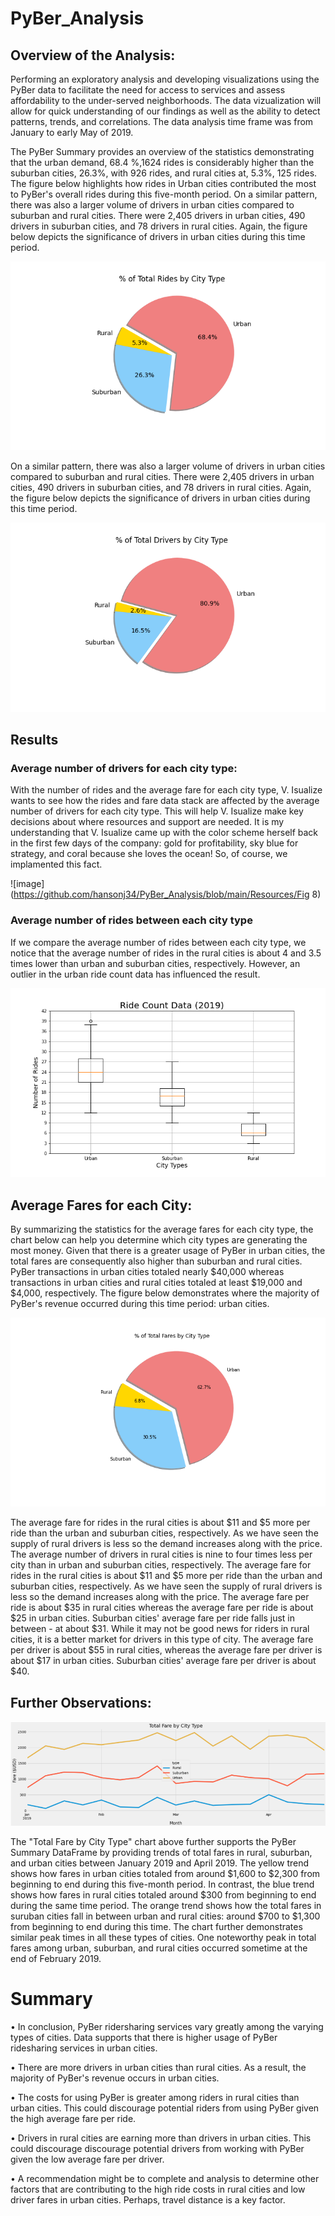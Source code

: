 # PyBer_Analysis
## Overview of the Analysis:

Performing an exploratory analysis and developing visualizations using the PyBer data to facilitate the need for access to services and assess affordability to the under-served neighborhoods. The data vizualization will allow for quick understanding of our findings as well as the ability to detect patterns, trends, and correlations. The data analysis time frame was from January to early May of 2019.

The PyBer Summary provides an overview of the statistics demonstrating that the urban demand, 68.4 %,1624 rides is considerably higher than the suburban cities, 26.3%, with 926 rides, and rural cities at, 5.3%, 125 rides. The figure below highlights how rides in Urban cities contributed the most to PyBer's overall rides during this five-month period. On a similar pattern, there was also a larger volume of drivers in urban cities compared to suburban and rural cities. There were 2,405 drivers in urban cities, 490 drivers in suburban cities, and 78 drivers in rural cities. Again, the figure below depicts the significance of drivers in urban cities during this time period.

![image](https://github.com/hansonj34/PyBer_Analysis/blob/main/Resources/Fig6.png)


On a similar pattern, there was also a larger volume of drivers in urban cities compared to suburban and rural cities. There were 2,405 drivers in urban cities, 490 drivers in suburban cities, and 78 drivers in rural cities. Again, the figure below depicts the significance of drivers in urban cities during this time period.

![image](https://github.com/hansonj34/PyBer_Analysis/blob/main/Resources/Fig7.png)

## Results
### Average number of drivers for each city type:
With the number of rides and the average fare for each city type, V. Isualize wants to see how the rides and fare data stack are affected by the average number of drivers for each city type. This will help V. Isualize make key decisions about where resources and support are needed. It is my understanding that V. Isualize came up with the color scheme herself back in the first few days of the company: gold for profitability, sky blue for strategy, and coral because she loves the ocean! So, of course, we implamented this fact.

![image](https://github.com/hansonj34/PyBer_Analysis/blob/main/Resources/Fig 8)



### Average number of rides between each city type

If we compare the average number of rides between each city type, we notice that the average number of rides in the rural cities is about 4 and 3.5 times lower than urban and suburban cities, respectively. However, an outlier in the urban ride count data has influenced the result.

![image](https://github.com/hansonj34/PyBer_Analysis/blob/main/Resources/Fig2.png)

## Average Fares for each City:

By summarizing the statistics for the average fares for each city type, the chart below can help you determine which city types are generating the most money. Given that there is a greater usage of PyBer in urban cities, the total fares are consequently also higher than suburban and rural cities. PyBer transactions in urban cities totaled nearly $40,000 whereas transactions in urban cities and rural cities totaled at least $19,000 and $4,000, respectively. The figure below demonstrates where the majority of PyBer's revenue occurred during this time period: urban cities.

![image](https://github.com/hansonj34/PyBer_Analysis/blob/main/Resources/Fig5.png)


The average fare for rides in the rural cities is about $11 and $5 more per ride than the urban and suburban cities, respectively. As we have seen the supply of rural drivers is less so the demand increases along with the price. The average number of drivers in rural cities is nine to four times less per city than in urban and suburban cities, respectively. The average fare for rides in the rural cities is about $11 and $5 more per ride than the urban and suburban cities, respectively. As we have seen the supply of rural drivers is less so the demand increases along with the price. The average fare per ride is about $35 in rural cities whereas the average fare per ride is about $25 in urban cities. Suburban cities' average fare per ride falls just in between - at about $31. While it may not be good news for riders in rural cities, it is a better market for drivers in this type of city. The average fare per driver is about $55 in rural cities, whereas the average fare per driver is about $17 in urban cities. Suburban cities' average fare per driver is about $40.

## Further Observations:

![image](https://github.com/hansonj34/PyBer_Analysis/blob/main/Resources/PyBer_fare_summary.png)


The "Total Fare by City Type" chart above further supports the PyBer Summary DataFrame by providing trends of total fares in rural, suburban, and urban cities between January 2019 and April 2019. The yellow trend shows how fares in urban cities totaled from around $1,600 to $2,300 from beginning to end during this five-month period. In contrast, the blue trend shows how fares in rural cities totaled around $300 from beginning to end during the same time period. The orange trend shows how the total fares in suruban cities fall in between urban and rural cities: around $700 to $1,300 from beginning to end during this time. The chart further demonstrates similar peak times in all these types of cities. One noteworthy peak in total fares among urban, suburban, and rural cities occurred sometime at the end of February 2019.

# Summary

• In conclusion, PyBer ridersharing services vary greatly among the varying types of cities. Data supports that there is higher usage of PyBer ridesharing services in urban cities.

• There are more drivers in urban cities than rural cities. As a result, the majority of PyBer's revenue occurs in urban cities.

• The costs for using PyBer is greater among riders in rural cities than urban cities. This could discourage potential riders from using PyBer given the high average fare per ride.

• Drivers in rural cities are earning more than drivers in urban cities. This could discourage discourage potential drivers from working with PyBer given the low average fare per driver.

• A recommendation might be to complete and analysis to determine other factors that are contributing to the high ride costs in rural cities and low driver fares in urban cities. Perhaps, travel distance is a key factor.




